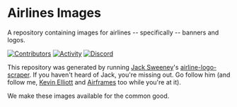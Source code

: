 # Airlines Images

A repository containing images for airlines -- specifically -- banners and logos.

[![Contributors](https://img.shields.io/github/contributors/airframesio/airline-images)](https://github.com/airframesio/airline-images/graphs/contributors)
[![Activity](https://img.shields.io/github/commit-activity/m/airframesio/airline-images)](https://github.com/airframesio/airline-images/pulse)
[![Discord](https://img.shields.io/discord/1067697487927853077?logo=discord)](https://discord.gg/8Ksch7zE)

This repository was generated by running [Jack Sweeney](https://github.com/Jxck-S)'s [airline-logo-scraper](https://github.com/Jxck-S/airline-logo-scraper). If you haven't heard of Jack, you're missing out. Go follow him (and follow me, [Kevin Elliott](https://github.com/kevinelliott) and [Airframes](https://github.com/airframesio) too while you're at it).

We make these images available for the common good.

